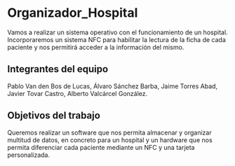 # Organizador_Hospital

Vamos a realizar un sistema operativo con el funcionamiento de un hospital. Incorporaremos un sistema NFC para habilitar la lectura de la ficha de cada paciente y nos permitirá acceder a la información del mismo.

## Integrantes del equipo

Pablo Van den Bos de Lucas,
Álvaro Sánchez Barba,
Jaime Torres Abad,
Javier Tovar Castro,
Alberto Valcárcel González.

## Objetivos del trabajo

Queremos realizar un software que nos permita almacenar y organizar multitud de datos, en concreto para un hospital y un hardware que nos permita diferenciar cada paciente mediante un NFC y una tarjeta personalizada.
